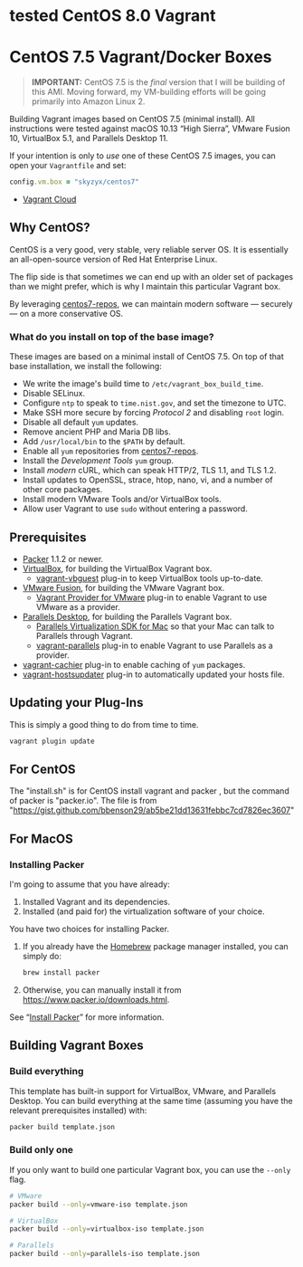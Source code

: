 # tested CentOS 8.0 Vagrant

# CentOS 7.5 Vagrant/Docker Boxes

> **IMPORTANT:** CentOS 7.5 is the _final_ version that I will be building of this AMI. Moving forward, my VM-building efforts will be going primarily into Amazon Linux 2.

Building Vagrant images based on CentOS 7.5 (minimal install). All instructions were tested against macOS 10.13 “High Sierra”, VMware Fusion 10, VirtualBox 5.1, and Parallels Desktop 11.

If your intention is only to _use_ one of these CentOS 7.5 images, you can open your `Vagrantfile` and set:

```ruby
config.vm.box = "skyzyx/centos7"
```

* [Vagrant Cloud](https://app.vagrantup.com/skyzyx/boxes/centos7)

## Why CentOS?

CentOS is a very good, very stable, very reliable server OS. It is essentially an all-open-source version of Red Hat Enterprise Linux.

The flip side is that sometimes we can end up with an older set of packages than we might prefer, which is why I maintain this particular Vagrant box.

By leveraging [centos7-repos], we can maintain modern software — securely — on a more conservative OS.

### What do you install on top of the base image?

These images are based on a minimal install of CentOS 7.5. On top of that base installation, we install the following:

* We write the image's build time to `/etc/vagrant_box_build_time`.
* Disable SELinux.
* Configure `ntp` to speak to `time.nist.gov`, and set the timezone to UTC.
* Make SSH more secure by forcing _Protocol 2_ and disabling `root` login.
* Disable all default `yum` updates.
* Remove ancient PHP and Maria DB libs.
* Add `/usr/local/bin` to the `$PATH` by default.
* Enable all `yum` repositories from [centos7-repos].
* Install the _Development Tools_ `yum` group.
* Install _modern_ cURL, which can speak HTTP/2, TLS 1.1, and TLS 1.2.
* Install updates to OpenSSL, strace, htop, nano, vi, and a number of other core packages.
* Install modern VMware Tools and/or VirtualBox tools.
* Allow user Vagrant to use `sudo` without entering a password.

## Prerequisites

* [Packer](https://www.packer.io/downloads.html) 1.1.2 or newer.
* [VirtualBox](https://www.virtualbox.org/wiki/Downloads), for building the VirtualBox Vagrant box.
    * [vagrant-vbguest](https://github.com/dotless-de/vagrant-vbguest) plug-in to keep VirtualBox tools up-to-date.
* [VMware Fusion](http://www.vmware.com/products/fusion), for building the VMware Vagrant box.
    * [Vagrant Provider for VMware](https://www.vagrantup.com/docs/vmware/installation.html) plug-in to enable Vagrant to use VMware as a provider.
* [Parallels Desktop](http://www.parallels.com/products/desktop/download/), for building the Parallels Vagrant box.
    * [Parallels Virtualization SDK for Mac](http://www.parallels.com/download/pvsdk/) so that your Mac can talk to Parallels through Vagrant.
    * [vagrant-parallels](http://parallels.github.io/vagrant-parallels/) plug-in to enable Vagrant to use Parallels as a provider.
* [vagrant-cachier](http://fgrehm.viewdocs.io/vagrant-cachier/) plug-in to enable caching of `yum` packages.
* [vagrant-hostsupdater](https://github.com/cogitatio/vagrant-hostsupdater) plug-in to automatically updated your hosts file.

## Updating your Plug-Ins

This is simply a good thing to do from time to time.

```bash
vagrant plugin update
```
## For CentOS 
The "install.sh" is for CentOS install vagrant and packer , but the command of packer is "packer.io".
The file is from "https://gist.github.com/bbenson29/ab5be21dd13631febbc7cd7826ec3607"

## For MacOS
### Installing Packer

I'm going to assume that you have already:

1. Installed Vagrant and its dependencies.
1. Installed (and paid for) the virtualization software of your choice.

You have two choices for installing Packer.

1. If you already have the [Homebrew](http://brew.sh) package manager installed, you can simply do:

   ```bash
   brew install packer
   ```

1. Otherwise, you can manually install it from <https://www.packer.io/downloads.html>.

See “[Install Packer](https://www.packer.io/intro/getting-started/setup.html)” for more information.

## Building Vagrant Boxes

### Build everything

This template has built-in support for VirtualBox, VMware, and Parallels Desktop. You can build everything at the same time (assuming you have the relevant prerequisites installed) with:

```bash
packer build template.json
```

### Build only one

If you only want to build one particular Vagrant box, you can use the `--only` flag.

```bash
# VMware
packer build --only=vmware-iso template.json

# VirtualBox
packer build --only=virtualbox-iso template.json

# Parallels
packer build --only=parallels-iso template.json
```

  [centos7-repos]: https://github.com/luckyrocketshipunderpants/centos7-repos
